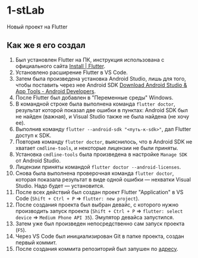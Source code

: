 # 1-stLab

Новый проект на Flutter

## Как же я его создал

1. Был установлен Flutter на ПК, инструкция использована с официального сайта [Install | Flutter](https://docs.flutter.dev/get-started/install).
2. Установлено расширение Flutter в VS Code.
3. Затем была произведена установка Android Studio, лишь для того, чтобы поставить через нее Android SDK [Download Android Studio & App Tools - Android Developers](https://developer.android.com/studio).
4. После Flutter был добавлен в "Переменные среды" Windows.
5. В командной строке была выполнена команда `flutter doctor`, результат которой показал две ошибки в пунктах: Android SDK был не найден (важная), и Visual Studio также не была найдена (не хочу ее).
6. Выполнив команду `flutter --android-sdk "<путь-к-sdk>"`, дал Flutter доступ к SDK.
7. Повторив команду `flutter doctor`, выяснилось, что в Android SDK не хватает `cmdline-tools`, и некоторые лицензии не были приняты.
8. Установка `cmdline-tools` была произведена в настройке `Manage SDK` от Android Studio.
9. Лицензии приняты командой `flutter doctor --android-licenses`.
10. Снова была выполнена проверочная команда `flutter doctor`, которая показала результат в виде одной ошибки — нехватки Visual Studio. Надо будет — установится.
11. После всех действий был создан проект Flutter "Application" в VS Code (`Shift + Ctrl + P` => `flutter: new project`).
12. После создания проекта был выбран девайс, с которого нужно производить запуск проекта (`Shift + Ctrl + P` => `flutter: select device` => `Medium Phone API 35`). Эмулятор девайса запустился.
13. Затем уже был произведен непосредственно сам запуск проекта (`F5`).
14. Через VS Code был инициализирован Git в папке проекта, создан первый коммит.
15. После создания коммита репозиторий был запушен по [адресу](https://github.com/Eargosha/1-stFlutterLab).